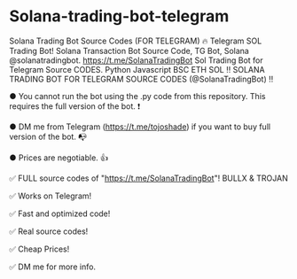 # Solana-trading-bot-telegram
Solana Trading Bot Source Codes (FOR TELEGRAM) 🔥 Telegram SOL Trading Bot! Solana Transaction Bot Source Code, TG Bot, Solana @solanatradingbot. https://t.me/SolanaTradingBot Sol Trading Bot for Telegram Source CODES. Python Javascript BSC ETH SOL
‼ SOLANA TRADING BOT FOR TELEGRAM SOURCE CODES (@SolanaTradingBot) ‼

● You cannot run the bot using the .py code from this repository. This requires the full version of the bot. ❗

● DM me from Telegram (https://t.me/tojoshade) if you want to buy full version of the bot. 📭

● Prices are negotiable. 👍

✅ FULL source codes of "https://t.me/SolanaTradingBot"!
BULLX & TROJAN

✅ Works on Telegram!

✅ Fast and optimized code!

✅ Real source codes!

✅ Cheap Prices!

✅ DM me for more info.

